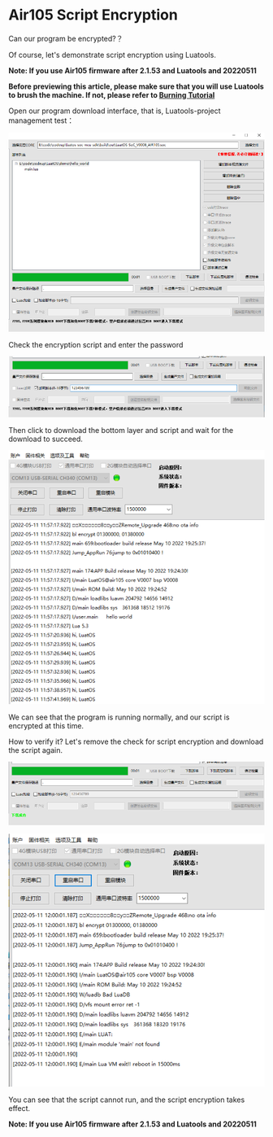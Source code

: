 # Air105 Script Encryption

Can our program be encrypted?？

Of course, let's demonstrate script encryption using Luatools.

**Note: If you use Air105 firmware after 2.1.53 and Luatools and 20220511**

**Before previewing this article, please make sure that you will use Luatools to brush the machine. If not, please refer to [Burning Tutorial](https://wiki.luatos.org/boardGuide/flash.html)**

Open our program download interface, that is, Luatools-project management test：

![1](encrypt1.png)

Check the encryption script and enter the password

![2](encrypt2.png)

Then click to download the bottom layer and script and wait for the download to succeed.

![3](encrypt3.png)

We can see that the program is running normally, and our script is encrypted at this time.

How to verify it? Let's remove the check for script encryption and download the script again.

![4](encrypt4.png)

![5](encrypt5.png)

You can see that the script cannot run, and the script encryption takes effect.

**Note: If you use Air105 firmware after 2.1.53 and Luatools and 20220511**